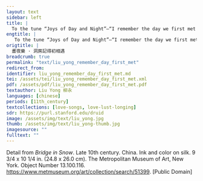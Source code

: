 ```yaml
---
layout: text
sidebar: left
title: |
  To the tune “Joys of Day and Night”—“I remember the day we first met in the bedroom” | 晝夜樂 · 洞房記得初相遇
engtitle: |
   To the tune “Joys of Day and Night”—“I remember the day we first met in the bedroom”
origtitle: |
  晝夜樂 · 洞房記得初相遇
breadcrumb: true
permalink: "text/liu_yong_remember_day_first_met"
redirect_from: 
identifier: liu_yong_remember_day_first_met.md
tei: /assets/tei/liu_yong_remember_day_first_met.xml
pdf: /assets/pdf/liu_yong_remember_day_first_met.pdf
textauthor: Liu Yong 柳永
languages: [chinese]
periods: [11th_century]
textcollections: [love-songs, love-lust-longing]
sdr: https://purl.stanford.edu/druid 
image: /assets/img/text/liu_yong.jpg
thumb: /assets/img/text/liu_yong-thumb.jpg
imagesource: ""
fulltext: ""
---
```

Detail from _Bridge in Snow_. Late 10th century. China. Ink and color on silk. 9 3/4 x 10 1/4 in. (24.8 x 26.0 cm). The Metropolitan Museum of Art, New York. Object Number 13.100.116. https://www.metmuseum.org/art/collection/search/51399. [Public Domain]
 
